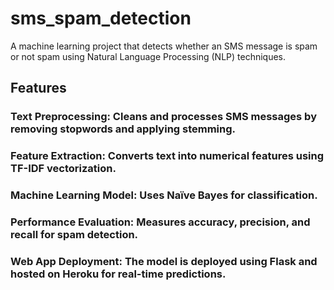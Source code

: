 # sms_spam_detection

A machine learning project that detects whether an SMS message is spam or not spam using Natural Language Processing (NLP) techniques.

## Features
### Text Preprocessing: Cleans and processes SMS messages by removing stopwords and applying stemming.
### Feature Extraction: Converts text into numerical features using TF-IDF vectorization.
### Machine Learning Model: Uses Naïve Bayes for classification.
### Performance Evaluation: Measures accuracy, precision, and recall for spam detection.
### Web App Deployment: The model is deployed using Flask and hosted on Heroku for real-time predictions.
